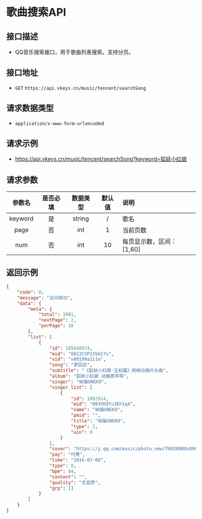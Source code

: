 # 歌曲搜索API

## 接口描述

- QQ音乐搜索接口，用于歌曲列表搜索。支持分页。

## 接口地址
-  `GET` `https://api.vkeys.cn/music/tencent/searchSong`

## 请求数据类型
- `application/x-www-form-urlencoded`

## 请求示例
- https://api.vkeys.cn/music/tencent/searchSong?keyword=狐妖小红娘

## 请求参数
|   参数名    | 是否必填 |  数据类型   | 默认值 | 说明                  |
|:--------:|:----:|:-------:|:---:|:--------------------|
| keyword  |  是   | string  |  /  | 歌名                  |
|   page   |  否   |   int   |  1  | 当前页数                |
|   num    |  否   |   int   | 10  | 每页显示数，区间：[1,60]     |

## 返回示例
``` json
{
    "code": 0,
    "message": "访问成功",
    "data": {
        "meta": {
            "total": 1001,
            "nextPage": 2,
            "perPage": 10
        },
        "list": [
            {
                "id": 105648974,
                "mid": "0023CVP23SH17s",
                "vid": "v00199a1i1e",
                "song": "梦回还",
                "subtitle": "《狐妖小红娘·王权篇》网络动画片头曲",
                "album": "狐妖小红娘 动画原声带",
                "singer": "呦猫UNEKO",
                "singer_list": [
                    {
                        "id": 1092914,
                        "mid": "003VD9fu3Eh1q4",
                        "name": "呦猫UNEKO",
                        "pmid": "",
                        "title": "呦猫UNEKO",
                        "type": 1,
                        "uin": 0
                    }
                ],
                "cover": "https://y.qq.com/music/photo_new/T002R800x800M000000wd19g0wTd0d.jpg",
                "pay": "付费",
                "time": "2016-07-08",
                "type": 0,
                "bpm": 84,
                "content": "",
                "quality": "无音质",
                "grp": []
            }
        ]
    }
}
```
